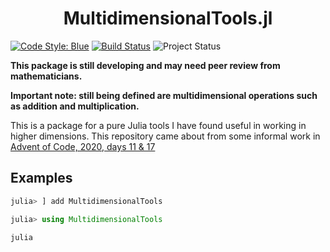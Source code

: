 <h1 align="center">
    MultidimensionalTools.jl
</h1>

[![Code Style: Blue][code-style-img]][code-style-url] [![Build Status](https://travis-ci.com/jakewilliami/MultidimensionalTools.jl.svg?branch=master)](https://travis-ci.com/jakewilliami/MultidimensionalTools.jl) ![Project Status](https://img.shields.io/badge/status-maturing-green)

**This package is still developing and may need peer review from mathematicians.**

**Important note: still being defined are multidimensional operations such as addition and multiplication.**

This is a package for a pure Julia tools I have found useful in working in higher dimensions.  This repository came about from some informal work in [Advent of Code, 2020, days 11 &#38; 17](https://github.com/jakewilliami/scripts/tree/master/julia/Other/advent_of_code/2020)

## Examples

```julia
julia> ] add MultidimensionalTools

julia> using MultidimensionalTools

julia


```

[code-style-img]: https://img.shields.io/badge/code%20style-blue-4495d1.svg
[code-style-url]: https://github.com/invenia/BlueStyle
